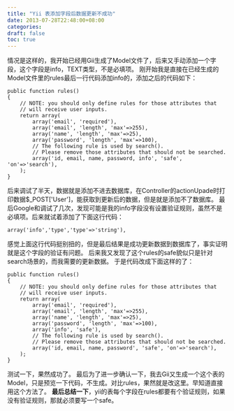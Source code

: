 ```yaml
---
title: "Yii 表添加字段后数据更新不成功"
date: 2013-07-28T22:48:00+08:00
categories: 
draft: false
toc: true
---
```


情况是这样的，我开始已经用Gii生成了Model文件了，后来又手动添加一个字段，这个字段是info，TEXT类型，不是必填项。 刚开始我是直接在已经生成的Model文件里的rules最后一行代码添加info的，添加之后的代码如下： 
    
    
    public function rules()
    {
    	// NOTE: you should only define rules for those attributes that
    	// will receive user inputs.
    	return array(
    		array('email', 'required'),
    		array('email', 'length', 'max'=>255),
    		array('name', 'length', 'max'=>25),
    		array('password', 'length', 'max'=>100),
    		// The following rule is used by search().
    		// Please remove those attributes that should not be searched.
    		array('id, email, name, password, info', 'safe', 'on'=>'search'),
    	);
    }

后来调试了半天，数据就是添加不进去数据库，在Controller的actionUpade时打印数据$_POST['User']，能获取到更新后的数据，但是就是添加不了数据库。 最后Google和调试了几次，发现可能是我的info字段没有设置验证规则，虽然不是必填项。后来就试着添加了下面这行代码： 
    
    
    array('info','type','type'=>'string'),

感觉上面这行代码挺别扭的，但是最后结果是成功更新数据到数据库了，事实证明就是这个字段的验证有问题。 后来我又发现了这个rules的safe貌似只是针对search场景的，而我需要的更新数据。 于是代码改成下面这样的了： 
    
    
    public function rules()
    {
    	// NOTE: you should only define rules for those attributes that
    	// will receive user inputs.
    	return array(
    		array('email', 'required'),
    		array('email', 'length', 'max'=>255),
    		array('name', 'length', 'max'=>25),
    		array('password', 'length', 'max'=>100),
    		array('info', 'safe'),
    		// The following rule is used by search().
    		// Please remove those attributes that should not be searched.
    		array('id, email, name, password', 'safe', 'on'=>'search'),
    	);
    }

测试一下，果然成功了。 最后为了进一步确认一下，我去Gii又生成一个这个表的Model，只是预览一下代码，不生成。对比rules，果然就是改这里。早知道直接用这个方法了。 **最后总结一下**，yii的表每个字段在rules都要有个验证规则，如果没有验证规则，那就必须要写一个safe。